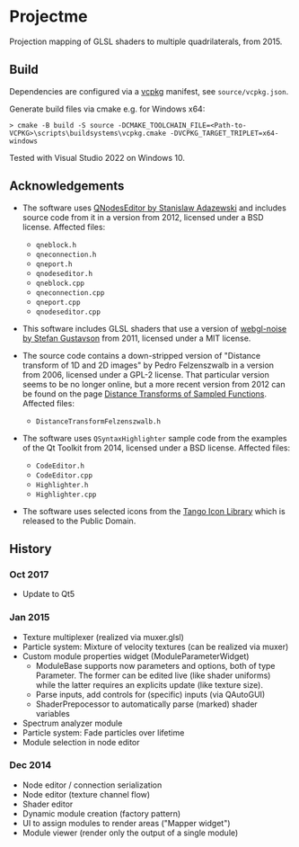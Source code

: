 # Projectme

Projection mapping of GLSL shaders to multiple quadrilaterals, from 2015.

## Build

Dependencies are configured via a [vcpkg](https://vcpkg.io/) manifest, see `source/vcpkg.json`.

Generate build files via cmake e.g. for Windows x64:
```
> cmake -B build -S source -DCMAKE_TOOLCHAIN_FILE=<Path-to-VCPKG>\scripts\buildsystems\vcpkg.cmake -DVCPKG_TARGET_TRIPLET=x64-windows
```

Tested with Visual Studio 2022 on Windows 10.

## Acknowledgements

- The software uses [QNodesEditor by Stanislaw Adazewski](https://adared.ch/qnodeseditor-qt-nodesports-based-data-processing-flow-editor/)
  and includes source code from it in a version from 2012, licensed under a BSD license. Affected files:
    - `qneblock.h`
	- `qneconnection.h`
	- `qneport.h`
	- `qnodeseditor.h`
	- `qneblock.cpp`
	- `qneconnection.cpp`
	- `qneport.cpp`
	- `qnodeseditor.cpp`

- This software includes GLSL shaders that use a version of [webgl-noise by Stefan Gustavson](https://github.com/ashima/webgl-noise) 
  from 2011, licensed under a MIT license.

- The source code contains a down-stripped version of "Distance transform of 1D and 2D images"
  by Pedro Felzenszwalb in a version from 2006, licensed under a GPL-2 license.
  That particular version seems to be no longer online, but a more recent version 
  from 2012 can be found on the page [Distance Transforms of Sampled Functions](https://cs.brown.edu/people/pfelzens/dt/index.html).
  Affected files:
    - `DistanceTransformFelzenszwalb.h`

- The software uses `QSyntaxHighlighter` sample code from the examples of the Qt Toolkit
  from 2014, licensed under a BSD license. Affected files:
    - `CodeEditor.h`
    - `CodeEditor.cpp`
    - `Highlighter.h`
    - `Highlighter.cpp`

- The software uses selected icons from the [Tango Icon Library](http://tango.freedesktop.org/Tango_Icon_Library)
  which is released to the Public Domain. 

## History

### Oct 2017
* Update to Qt5

### Jan 2015
* Texture multiplexer (realized via muxer.glsl)
* Particle system: Mixture of velocity textures (can be realized via muxer)
* Custom module properties widget (ModuleParameterWidget)
	- ModuleBase supports now parameters and options, both of type Parameter.
	  The former can be edited live (like shader uniforms) while the latter 
	  requires an explicits update (like texture size).
	- Parse inputs, add controls for (specific) inputs (via QAutoGUI)
	- ShaderPrepocessor to automatically parse (marked) shader variables
* Spectrum analyzer module
* Particle system: Fade particles over lifetime
* Module selection in node editor

### Dec 2014
* Node editor / connection serialization
* Node editor (texture channel flow)
* Shader editor
* Dynamic module creation (factory pattern)
* UI to assign modules to render areas ("Mapper widget")
* Module viewer (render only the output of a single module)
